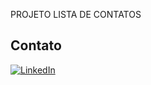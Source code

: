 


PROJETO LISTA DE CONTATOS 

<!-- CONTACT -->
## Contato

[![LinkedIn][linkedin-shield]][linkedin-url]








<!-- MARKDOWN LINKS & IMAGES -->
<!-- https://www.markdownguide.org/basic-syntax/#reference-style-links -->
[linkedin-shield]: https://img.shields.io/badge/-LinkedIn-black.svg?style=for-the-badge&logo=linkedin&colorB=555
[linkedin-url]: https://www.linkedin.com/in/damnpedrini/


